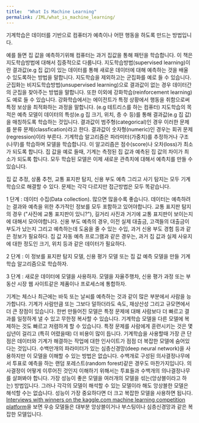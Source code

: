 ```yaml
---
title:  "What Is Machine Learning"
permalink: /IML/what_is_machine_learning/
---
```


기계학습은 데이터를 기반으로 컴퓨터가 예측이나 어떤 행동을 하도록 만드는 방법입니다. 

예를 들면 집 값을 예측하기위해 컴퓨터는 과거 집값을 통해 패턴을 학습합니다. 이 책은 지도학습방법에 대해서 집중적으로 다룹니다. 지도학습방법(supervised learning)이란 결과값(e.g 집 값)이 있는 데이터를 통해 새로운 데이터에 대해 예측하는 것을 배울 수 있도록하는 방법을 말합니다. 지도학습을 제외하고는 군집화를 예로 들 수 있습니다. 군집화는 비지도학습방법(unsupervised learning)으로 결과값이 없는 경우 데이터간의 군집을 찾아주는 방법을 말합니다. 또한 이외에 강화학습(reinforcement learning)도 예로 들 수 있습니다. 강화학습에서는 에이전트가 특정 상황에서 행동을 취함으로써 특정 보상을 최적화하는 과정을 말합니다. (e.g 테트리스를 하는 컴퓨터) 지도학습의 목적은 예측 모델이 데이터의 특성(e.g 집 크기, 위치, 층 수 등)를 통해 결과값(e.g 집 값)을 매칭하도록 학습하는 것입니다. 결과값이 범주형(categorical)인 경우 이러한 문제를 분류 문제(classfication)라고 한다. 결과값이 숫자형(numeric)인 경우는 회귀 문제(regression)이라 부른다. 기계학습 알고리즘은 파라미터(가중치)를 추정하거나 구조(나무)를 학습하며 모델을 학습합니다. 이 알고리즘은 점수(score)나 오차(loss)가 최소가 되도록 합니다. 집 값을 예로 들때, 기계는 측정된 집 값과 예측된 집 값의 차이가 최소가 되도록 합니다. 모두 학습된 모델은 이제 새로운 관측치에 대해서 예측치를 만들 수 있습니다.

집 값 추정, 상품 추천, 교통 표지판 탐지, 신용 부도 예측 그리고 사기 탐지는 모두 기계학습으로 해결할 수 있다. 문제는 각각 다르지만 접근방법은 모두 똑같습니다. 

1 단계 : 데이터 수집(Data collection). 많으면 많을수록 좋습니다. 데이터는 예측하려는 결과와 예측을 위한 추가적인 정보를 모두 포함하고 있어야합니다. 교통 표지판 탐지의 경우 ("사진에 교통 표지판이 있니?"), 길거리 사진과 거기에 교통 표지판이 보이는지에 대해서 모아야합니다. 신용 부도 예측의 경우, 이전 실제 대출금, 고객들의 대출금이 부도가 났는지 그리고 예측하는데 도움을 줄 수 있는 수입, 과거 신용 부도 경험 등과 같은 정보가 필요하다. 집 값 자동 예측 프로그램과 같은 경우는, 과거 집 값과 실제 사유지에 대한 정도인 크기, 위치 등과 같은 데이터가 필요하다. 

2 단계 : 이 정보를 표지판 탐지 모델, 신용 평가 모델 또는 집 값 예측 모델을 만들 기계학습 알고리즘으로 학습하자.

3 단계 : 새로운 데이터에 모델을 사용하자. 모델을 자율주행차, 신용 평가 과정 또는 부동산 시장 웹 사이트같은 제품이나 프로세스에 통합하자.

기계는 체스나 최근에는 바둑 또는 날씨를 예측하는 것과 같이 많은 부분에서 사람을 능가합니다. 기계가 사람만큼 또는 그보다 덜하더라도 속도, 재상산성 그리고 규모면에서 더 큰 장점이 있습니다. 한번 만들어진 모델은 특정 문제에 대해 사람보다 더 빠르고 결과를 일정하게 낼 수 있고 무한정 복사할 수 있습니다. 기계학습 모델을 다른 모델에 복제하는 것도 빠르고 저렴하게 할 수 있습니다. 특정 문제를 사람에게 훈련시키는 것은 몇십년이 걸리고 (특히 어렸을때) 더 비용이 많이 듭니다. 기계학습을 사용할때 가장 큰 단점은 데이터와 기계가 해결하는 작업에 대한 인사이트가 점점 더 복잡한 모델에 숨어있다는 것입니다. 수백만개의 파라미터가 있는 심층신경망(deep neural network)을 사용하지만 이 모델을 이해할 수 있는 방법은 없습니다. 수백개로 구성된 의사결정나무에서 투표로 예측을 하는 랜덤 포레스트(random forest)같은 경우도 마찬가지입니다. 의사결정이 어떻게 이루어진 것인지 이해하기 위해서는 투표들과 수백개의 의나결정나무를 살펴봐야 합니다. 가장 성능이 좋은 모델을 여러개의 모델을 섞는(앙상블이라고 하는) 방법입니다. 그러나 각각의 모델이 해석할 수 있는 모델이라 해도 앙상블한 모델은 해석할 수는 없습니다. 성능이 가장 중요하다면 더 크고 복잡한 모델을 사용하면 됩니다. [Interviews with winners on the kaggle.com machine learning competition platform](https://medium.com/kaggle-blog)을 보면 우승 모델들은 대부분 앙상블이거나 부스팅이나 심층신경망과 같은 복잡한 모델입니다.